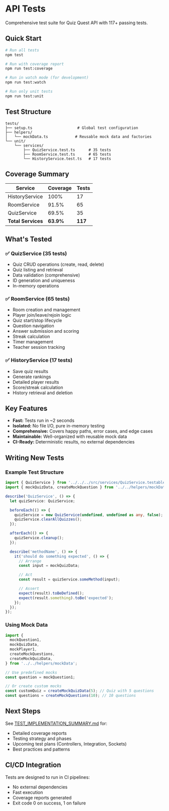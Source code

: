 # API Tests

Comprehensive test suite for Quiz Quest API with 117+ passing tests.

## Quick Start

```bash
# Run all tests
npm test

# Run with coverage report
npm run test:coverage

# Run in watch mode (for development)
npm run test:watch

# Run only unit tests
npm run test:unit
```

## Test Structure

```
tests/
├── setup.ts                    # Global test configuration
├── helpers/
│   └── mockData.ts            # Reusable mock data and factories
└── unit/
    └── services/
        ├── QuizService.test.ts      # 35 tests
        ├── RoomService.test.ts      # 65 tests
        └── HistoryService.test.ts   # 17 tests
```

## Coverage Summary

| Service | Coverage | Tests |
|---------|----------|-------|
| HistoryService | 100% | 17 |
| RoomService | 91.5% | 65 |
| QuizService | 69.5% | 35 |
| **Total Services** | **63.9%** | **117** |

## What's Tested

### ✅ QuizService (35 tests)
- Quiz CRUD operations (create, read, delete)
- Quiz listing and retrieval
- Data validation (comprehensive)
- ID generation and uniqueness
- In-memory operations

### ✅ RoomService (65 tests)
- Room creation and management
- Player join/leave/rejoin logic
- Quiz start/stop lifecycle
- Question navigation
- Answer submission and scoring
- Streak calculation
- Timer management
- Teacher session tracking

### ✅ HistoryService (17 tests)
- Save quiz results
- Generate rankings
- Detailed player results
- Score/streak calculation
- History retrieval and deletion

## Key Features

- **Fast:** Tests run in ~2 seconds
- **Isolated:** No file I/O, pure in-memory testing
- **Comprehensive:** Covers happy paths, error cases, and edge cases
- **Maintainable:** Well-organized with reusable mock data
- **CI-Ready:** Deterministic results, no external dependencies

## Writing New Tests

### Example Test Structure

```typescript
import { QuizService } from '../../../src/services/QuizService.testable';
import { mockQuizData, createMockQuestion } from '../../helpers/mockData';

describe('QuizService', () => {
  let quizService: QuizService;

  beforeEach(() => {
    quizService = new QuizService(undefined, undefined as any, false);
    quizService.clearAllQuizzes();
  });

  afterEach(() => {
    quizService.cleanup();
  });

  describe('methodName', () => {
    it('should do something expected', () => {
      // Arrange
      const input = mockQuizData;

      // Act
      const result = quizService.someMethod(input);

      // Assert
      expect(result).toBeDefined();
      expect(result.something).toBe('expected');
    });
  });
});
```

### Using Mock Data

```typescript
import {
  mockQuestion1,
  mockQuizData,
  mockPlayer1,
  createMockQuestions,
  createMockQuizData,
} from '../../helpers/mockData';

// Use predefined mocks
const question = mockQuestion1;

// Or create custom mocks
const customQuiz = createMockQuizData(5); // Quiz with 5 questions
const questions = createMockQuestions(10); // 10 questions
```

## Next Steps

See [TEST_IMPLEMENTATION_SUMMARY.md](./TEST_IMPLEMENTATION_SUMMARY.md) for:
- Detailed coverage reports
- Testing strategy and phases
- Upcoming test plans (Controllers, Integration, Sockets)
- Best practices and patterns

## CI/CD Integration

Tests are designed to run in CI pipelines:
- No external dependencies
- Fast execution
- Coverage reports generated
- Exit code 0 on success, 1 on failure
